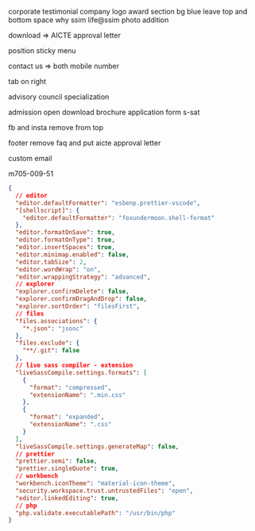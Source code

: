 corporate testimonial company logo
award section bg blue leave top and bottom space
why ssim
life@ssim photo addition

download => AICTE approval letter

position sticky menu

contact us => both mobile number

tab on right

advisory council
specialization

admission open
download brochure
application form
s-sat

fb and insta remove from top

footer remove faq and put aicte approval letter

custom email

m705-009-51

```json
{
  // editor
  "editor.defaultFormatter": "esbenp.prettier-vscode",
  "[shellscript]": {
    "editor.defaultFormatter": "foxundermoon.shell-format"
  },
  "editor.formatOnSave": true,
  "editor.formatOnType": true,
  "editor.insertSpaces": true,
  "editor.minimap.enabled": false,
  "editor.tabSize": 2,
  "editor.wordWrap": "on",
  "editor.wrappingStrategy": "advanced",
  // explorer
  "explorer.confirmDelete": false,
  "explorer.confirmDragAndDrop": false,
  "explorer.sortOrder": "filesFirst",
  // files
  "files.associations": {
    "*.json": "jsonc"
  },
  "files.exclude": {
    "**/.git": false
  },
  // live sass compiler - extension
  "liveSassCompile.settings.formats": [
    {
      "format": "compressed",
      "extensionName": ".min.css"
    },
    {
      "format": "expanded",
      "extensionName": ".css"
    }
  ],
  "liveSassCompile.settings.generateMap": false,
  // prettier
  "prettier.semi": false,
  "prettier.singleQuote": true,
  // workbench
  "workbench.iconTheme": "material-icon-theme",
  "security.workspace.trust.untrustedFiles": "open",
  "editor.linkedEditing": true,
  // php
  "php.validate.executablePath": "/usr/bin/php"
}
```
